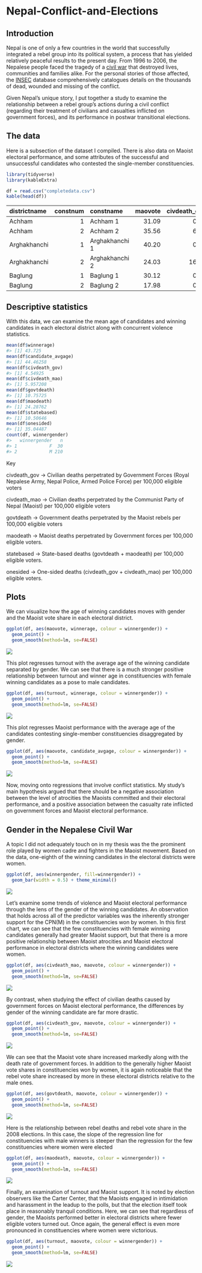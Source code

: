 
<!-- README.md is generated from README.Rmd. Please edit that file -->

# Nepal-Conflict-and-Elections

<!-- badges: start -->
<!-- badges: end -->

## Introduction

Nepal is one of only a few countries in the world that successfully
integrated a rebel group into its political system, a process that has
yielded relatively peaceful results to the present day. From 1996 to
2006, the Nepalese people faced the tragedy of a [civil
war](https://en.wikipedia.org/wiki/Nepalese_Civil_War) that destroyed
lives, communities and families alike. For the personal stories of those
affected, the [INSEC](https://www.insec.org.np/victim) database
comprehensively catalogues details on the thousands of dead, wounded and
missing of the conflict.

Given Nepal’s unique story, I put together a study to examine the
relationship between a rebel group’s actions during a civil conflict
(regarding their treatment of civilians and casualties inflicted on
government forces), and its performance in postwar transitional
elections.

## The data

Here is a subsection of the dataset I compiled. There is also data on
Maoist electoral performance, and some attributes of the successful and
unsuccessful candidates who contested the single-member constituencies.

``` r
library(tidyverse)
library(kableExtra)

df = read.csv("completedata.csv")
kable(head(df))
```

| districtname | constnum | constname      | maovote | civdeath_gov | civdeath_mao | govtdeath | maodeath | statebased | onesided | turnout | candidate_avgage | winnerage | per_femalecandidates | per_malecandidates | winnergender |
|:-------------|---------:|:---------------|--------:|-------------:|-------------:|----------:|---------:|-----------:|---------:|--------:|-----------------:|----------:|---------------------:|-------------------:|:-------------|
| Achham       |        1 | Achham 1       |   31.09 |         0.00 |         0.00 |      0.00 |     0.00 |       0.00 |     0.00 |   54.53 |            40.57 |        40 |                 0.00 |             100.00 | M            |
| Achham       |        2 | Achham 2       |   35.56 |         6.27 |         8.36 |    138.97 |    76.27 |      14.63 |   215.24 |   52.82 |            45.50 |        32 |                 0.00 |             100.00 | M            |
| Arghakhanchi |        1 | Arghakhanchi 1 |   40.20 |         0.00 |         0.00 |      0.00 |     0.00 |       0.00 |     0.00 |   55.34 |            44.75 |        46 |                12.50 |              87.50 | M            |
| Arghakhanchi |        2 | Arghakhanchi 2 |   24.03 |        16.19 |         8.63 |     62.59 |    87.42 |      24.82 |   150.01 |   52.05 |            44.33 |        46 |                16.67 |              83.33 | F            |
| Baglung      |        1 | Baglung 1      |   30.12 |         0.00 |         0.00 |      0.00 |     0.00 |       0.00 |     0.00 |   60.01 |            46.70 |        48 |                10.00 |              90.00 | M            |
| Baglung      |        2 | Baglung 2      |   17.98 |         0.00 |         0.00 |      0.00 |     0.00 |       0.00 |     0.00 |   55.29 |            47.00 |        66 |                10.00 |              90.00 | M            |

## Descriptive statistics

With this data, we can examine the mean age of candidates and winning
candidates in each electoral district along with concurrent violence
statistics.

``` r
mean(df$winnerage)
#> [1] 43.725
mean(df$candidate_avgage)
#> [1] 44.46258
mean(df$civdeath_gov)
#> [1] 4.54925
mean(df$civdeath_mao)
#> [1] 5.957208
mean(df$govtdeath)
#> [1] 10.75725
mean(df$maodeath)
#> [1] 24.28762
mean(df$statebased)
#> [1] 10.50646
mean(df$onesided)
#> [1] 35.04487
count(df, winnergender)
#>   winnergender   n
#> 1            F  30
#> 2            M 210
```

Key

civdeath_gov -\> Civilian deaths perpetrated by Government Forces (Royal
Nepalese Army, Nepal Police, Armed Police Force) per 100,000 eligible
voters

civdeath_mao -\> Civilian deaths perpetrated by the Communist Party of
Nepal (Maoist) per 100,000 eligible voters

govtdeath -\> Government deaths perpetrated by the Maoist rebels per
100,000 eligible voters

maodeath -\> Maoist deaths perpetrated by Government forces per 100,000
eligible voters.

statebased -\> State-based deaths (govtdeath + maodeath) per 100,000
eligible voters.

onesided -\> One-sided deaths (civdeath_gov + civdeath_mao) per 100,000
eligible voters.

## Plots

We can visualize how the age of winning candidates moves with gender and
the Maoist vote share in each electoral district.

``` r
ggplot(df, aes(maovote, winnerage, colour = winnergender)) + 
  geom_point() + 
  geom_smooth(method=lm, se=FALSE)
```

![](README_files/figure-gfm/unnamed-chunk-4-1.png)<!-- -->

This plot regresses turnout with the average age of the winning
candidate separated by gender. We can see that there is a much stronger
positive relationship between turnout and winner age in constituencies
with female winning candidates as a pose to male candidates.

``` r
ggplot(df, aes(turnout, winnerage, colour = winnergender)) + 
  geom_point() + 
  geom_smooth(method=lm, se=FALSE)
```

![](README_files/figure-gfm/unnamed-chunk-5-1.png)<!-- -->

This plot regresses Maoist performance with the average age of the
candidates contesting single-member constituencies disaggregated by
gender.

``` r
ggplot(df, aes(maovote, candidate_avgage, colour = winnergender)) + 
  geom_point() + 
  geom_smooth(method=lm, se=FALSE)
```

![](README_files/figure-gfm/unnamed-chunk-6-1.png)<!-- -->

Now, moving onto regressions that involve conflict statistics. My
study’s main hypothesis argued that there should be a negative
association between the level of atrocities the Maoists committed and
their electoral performance, and a positive association between the
casualty rate inflicted on government forces and Maoist electoral
performance.

## Gender in the Nepalese Civil War

A topic I did not adequately touch on in my thesis was the the prominent
role played by women cadre and fighters in the Maoist movement. Based on
the data, one-eighth of the winning candidates in the electoral
districts were women.

``` r
ggplot(df, aes(winnergender, fill=winnergender)) + 
  geom_bar(width = 0.5) + theme_minimal() 
```

![](README_files/figure-gfm/unnamed-chunk-7-1.png)<!-- -->

Let’s examine some trends of violence and Maoist electoral performance
through the lens of the gender of the winning candidates. An observation
that holds across all of the predictor variables was the inherently
stronger support for the CPN(M) in the constituencies won by women. In
this first chart, we can see that the few constituencies with female
winning candidates generally had greater Maoist support, but that there
is a more positive relationship between Maoist atrocities and Maoist
electoral performance in electoral districts where the winning
candidates were women.

``` r
ggplot(df, aes(civdeath_mao, maovote, colour = winnergender)) + 
  geom_point() + 
  geom_smooth(method=lm, se=FALSE)
```

![](README_files/figure-gfm/unnamed-chunk-8-1.png)<!-- -->

By contrast, when studying the effect of civilian deaths caused by
government forces on Maoist electoral performance, the differences by
gender of the winning candidate are far more drastic.

``` r
ggplot(df, aes(civdeath_gov, maovote, colour = winnergender)) + 
  geom_point() + 
  geom_smooth(method=lm, se=FALSE)
```

![](README_files/figure-gfm/unnamed-chunk-9-1.png)<!-- -->

We can see that the Maoist vote share increased markedly along with the
death rate of government forces. In addition to the generally higher
Maoist vote shares in constituencies won by women, it is again
noticeable that the rebel vote share increased by more in these
electoral districts relative to the male ones.

``` r
ggplot(df, aes(govtdeath, maovote, colour = winnergender)) + 
  geom_point() + 
  geom_smooth(method=lm, se=FALSE)
```

![](README_files/figure-gfm/unnamed-chunk-10-1.png)<!-- -->

Here is the relationship between rebel deaths and rebel vote share in
the 2008 elections. In this case, the slope of the regression line for
constituencies with male winners is steeper than the regression for the
few constituencies where women were elected

``` r
ggplot(df, aes(maodeath, maovote, colour = winnergender)) + 
  geom_point() + 
  geom_smooth(method=lm, se=FALSE)
```

![](README_files/figure-gfm/unnamed-chunk-11-1.png)<!-- -->

Finally, an examination of turnout and Maoist support. It is noted by
election observers like the Carter Center, that the Maoists engaged in
intimidation and harassment in the leadup to the polls, but that the
election itself took place in reasonably tranquil conditions. Here, we
can see that regardless of gender, the Maoists performed better in
electoral districts where fewer eligible voters turned out. Once again,
the general effect is even more pronounced in constituencies where women
were victorious.

``` r
ggplot(df, aes(turnout, maovote, colour = winnergender)) + 
  geom_point() + 
  geom_smooth(method=lm, se=FALSE)
```

![](README_files/figure-gfm/unnamed-chunk-12-1.png)<!-- -->
